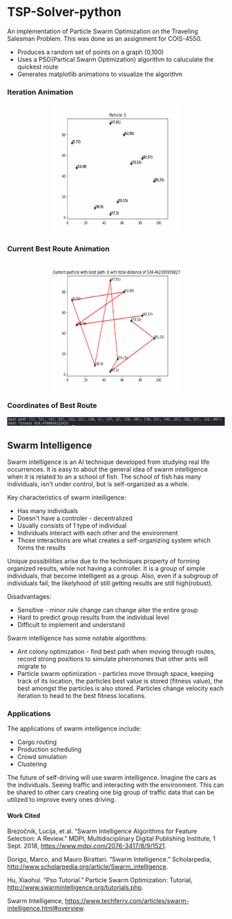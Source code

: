 # TSP-Solver-python
An implementation of Particle Swarm Optimization on the Traveling Salesman Problem. This was done as an assignment for COIS-4550.

* Produces a random set of points on a graph (0,100)
* Uses a PSO(Partical Swarm Optimization) algorithm to caluculate the quickest route
* Generates matplotlib animations to visualize the algorithm

### Iteration Animation
<p align="center">
    <img src="Iterations.gif" alt="Current iteration" title="Iteration Animation" width="300" height="300">   
</p>

### Current Best Route Animation
<p align="center">
 <img src="CurrentBest.gif" alt="Current best route" title="Current Best Route Animation" width="300" height="300">
 </p>

 ### Coordinates of Best Route
<p align="center">
 <img src="Results.png" alt="Bst route" title="Best Route">
 </p>

## Swarm Intelligence

Swarm intelligence is an AI technique developed from studying real life occurrences. It is easy to about the general idea of swarm intelligence when it is related to an a school of fish. The school of fish has many individuals, isn't under control, but is self-organized as a whole. 

Key characteristics of swarm intelligence:
* Has many individuals
* Doesn't have a controler - decentralized
* Usually consists of 1 type of individual
* Individuals interact with each other and the environment
* Those interactions are what creates a self-organizing system which forms the results

Unique possibilities arise due to the techniques property of forming organized results, while not having a controller. It is a group of simple individuals, that become intelligent as a group. Also, even if a subgroup of individuals fail, the likelyhood of still getting results are still high(robust). 

Disadvantages:
* Sensitive - minor rule change can change alter the entire group
* Hard to predict group results from the individual level
* Difficult to implement and understand

Swarm intelligence has some notable algorithms:
* Ant colony optimization - find best path when moving through routes, record strong positions to simulate pheromones that other ants will migrate to
* Particle swarm optimization - particles move through space, keeping track of its location, the particles best value is stored (fitness value), the best amongst the particles is also stored. Particles change velocity each iteration to head to the best fitness locations.

### Applications
The applications of swarm intelligence include:
* Cargo routing
* Production scheduling 
* Crowd simulation
* Clustering

The future of self-driving will use swarm intelligence. Imagine the cars as the individuals. Seeing traffic and interacting with the environment. This can be shared to other cars creating one big group of traffic data that can be utilized to improve every ones driving. 



#### Work Cited

Brezočnik, Lucija, et al. “Swarm Intelligence Algorithms for Feature Selection: A Review.” MDPI, Multidisciplinary Digital Publishing Institute, 1 Sept. 2018, https://www.mdpi.com/2076-3417/8/9/1521. 

Dorigo, Marco, and Mauro Birattari. “Swarm Intelligence.” Scholarpedia, http://www.scholarpedia.org/article/Swarm_intelligence. 

Hu, Xiaohui. “Pso Tutorial.” Particle Swarm Optimization: Tutorial, http://www.swarmintelligence.org/tutorials.php. 

Swarm Intelligence, https://www.techferry.com/articles/swarm-intelligence.html#overview. 



